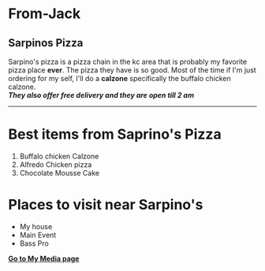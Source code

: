 # From-Jack
## Sarpinos Pizza
Sarpino's pizza is a pizza chain in the kc area that is probably my favorite pizza place **ever**. The pizza they have is so good. Most of the time if I'm just ordering for my self, I'll do a **calzone** specifically the buffalo chicken calzone.<br> 
***They also offer free delivery and they are open till 2 am***
***
# Best items from Saprino's Pizza
1. Buffalo chicken Calzone
1. Alfredo Chicken pizza
1. Chocolate Mousse Cake

# Places to visit near Sarpino's
* My house
* Main Event
* Bass Pro

**[Go to My Media page](MyMedia.md)**
